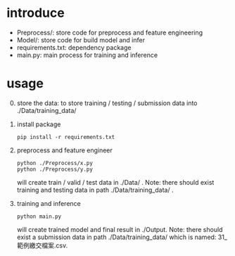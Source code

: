 # introduce
* Preprocess/: store code for preprocess and feature engineering
* Model/: store code for build model and infer
* requirements.txt: dependency package
* main.py: main process for training and inference
# usage

0. store the data: to store training / testing / submission data into ./Data/training_data/
1. install package

    ```
    pip install -r requirements.txt
    ```

2. preprocess and feature engineer
    ```
    python ./Preprocess/x.py
    python ./Preprocess/y.py
    ```
    will create train / valid / test data in ./Data/ .
    Note: there should exist training and testing data in path ./Data/training_data/ .
3. training and inference
    ```
    python main.py
    ```
    will create trained model and final result in ./Output. 
    Note: there should exist a submission data in path ./Data/training_data/ which is named: 31_範例繳交檔案.csv.